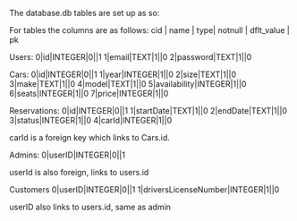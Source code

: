 The database.db tables are set up as so:

For tables the columns are as follows:
cid | name | type| notnull | dflt_value | pk

Users:
0|id|INTEGER|0||1
1|email|TEXT|1||0
2|password|TEXT|1||0


Cars:
0|id|INTEGER|0||1
1|year|INTEGER|1||0
2|size|TEXT|1||0
3|make|TEXT|1||0
4|model|TEXT|1||0
5|availability|INTEGER|1||0
6|seats|INTEGER|1||0
7|price|INTEGER|1||0

Reservations:
0|id|INTEGER|0||1
1|startDate|TEXT|1||0
2|endDate|TEXT|1||0
3|status|INTEGER|1||0
4|carId|INTEGER|1||0

carId is a foreign key which links to Cars.id. 

Admins:
0|userID|INTEGER|0||1

userId is also foreign, links to users.id

Customers
0|userID|INTEGER|0||1
1|driversLicenseNumber|INTEGER|1||0

userID also links to users.id, same as admin